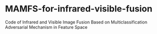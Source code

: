 # MAMFS-for-infrared-visible-fusion
Code of Infrared and Visible Image Fusion Based on Multiclassification Adversarial Mechanism in Feature Space
